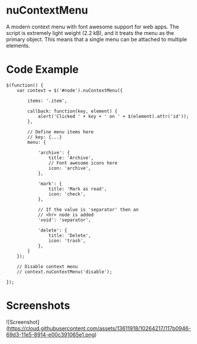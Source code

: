 # nuContextMenu
A modern context menu with font awesome support for web apps. 
The script is extremely light weight (2.2 kB), and it treats the menu as the primary object.
This means that a single menu can be attached to multiple elements.


# Code Example
```
$(function() {
    var context = $('#node').nuContextMenu({

        items: '.item',

        callback: function(key, element) {
            alert('Clicked ' + key + ' on ' + $(element).attr('id'));
        },
        
        // Define menu items here
        // key: {...}
        menu: {

            'archive': {
                title: 'Archive',
                // Font awesome icons here
                icon: 'archive',
            },

            'mark': {
                title: 'Mark as read',
                icon: 'check',
            },

            // If the value is 'separator' then an 
            // <hr> node is added
            'void': 'separator',

            'delete': {
                title: 'Delete',
                icon: 'trash',
            },
        }
    });
    
    // Disable context menu
    // context.nuContextMenu('disable');

});
```
# Screenshots
![Screenshot] (https://cloud.githubusercontent.com/assets/13611918/10264217/117b0946-69d3-11e5-8914-e00c391065e1.png)





